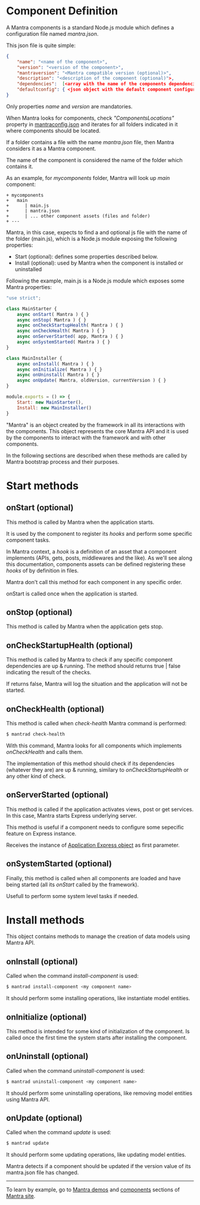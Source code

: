 # Component Definition

A Mantra components is a standard Node.js module which defines a configuration file named *mantra.json*.

This json file is quite simple:

```json
{
    "name": "<name of the component>",
    "version": "<version of the component>",
    "mantraversion": "<Mantra compatible version (optional)>",
    "description": "<description of the component (optional)">,
    "dependencies":  [<array with the name of the components dependencies (optional)>],
    "defaultconfig": { <json object with the default component configuration (optional)> }
}
```

Only properties *name* and *version* are mandatories.

When Mantra looks for components, check *"ComponentsLocations"* property in [mantraconfig.json](/docs/36-mantraconfig-json-file.md) and iterates for all folders indicated in it where components should be located.

If a folder contains a file with the name *mantra.json* file, then Mantra considers it as a Mantra component.

The name of the component is considered the name of the folder which contains it.

As an example, for *mycomponents* folder, Mantra will look up *main* component:

```
+ mycomponents
+   main
+      | main.js
+      | mantra.json
+      | ... other component assets (files and folder)
+ ---
```

Mantra, in this case, expects to find a and optional js file with the name of the folder (main.js), which is a Node.js module exposing the following properties:

* Start (optional): defines some properties described below.
* Install (optional): used by Mantra when the component is installed or uninstalled
  
Following the example, main.js is a Node.js module which exposes some Mantra properties:

```js mantra.js file
"use strict";

class MainStarter {
    async onStart( Mantra ) { }
    async onStop( Mantra ) { }
    async onCheckStartupHealth( Mantra ) { }
    async onCheckHealth( Mantra ) { }
    async onServerStarted( app, Mantra ) { }
    async onSystemStarted( Mantra ) { }
}

class MainInstaller {
    async onInstall( Mantra ) { }
    async onInitialize( Mantra ) { }
    async onUninstall( Mantra ) { }
    async onUpdate( Mantra, oldVersion, currentVersion ) { }
}

module.exports = () => {
    Start: new MainStarter(),
    Install: new MainInstaller()
}
```

"Mantra" is an object created by the framework in all its interactions with the components. This object represents the core Mantra API and it is used by the components to interact with the framework and with other components.

In the following sections are described when these methods are called by Mantra bootstrap process and their purposes.

# Start methods

## onStart (optional)

This method is called by Mantra when the application starts.

It is used by the component to register its *hooks* and perform some specific component tasks.

In Mantra context, a *hook* is a definition of an asset that a component implements (APIs, gets, posts, middlewares and the like). As we'll see along this documentation, components assets can be defined registering these *hooks* of by definition in files.

Mantra don't call this method for each component in any specific order.

onStart is called once when the application is started.

## onStop (optional)

This method is called by Mantra when the application gets stop.

## onCheckStartupHealth (optional)

This method is called by Mantra to check if any specific component dependencies are up & running. The method should returns true | false indicating the result of the checks.

If returns false, Mantra will log the situation and the application will not be started.

## onCheckHealth (optional)

This method is called when *check-health* Mantra command is performed:

```bash
$ mantrad check-health
```

With this command, Mantra looks for all components which implements *onCheckHealth* and calls them.

The implementation of this method should check if its dependencies (whatever they are) are up & running, similary to *onCheckStartupHealth* or any other kind of check.

## onServerStarted (optional)

This method is called if the application activates views, post or get services. In this case, Mantra starts Express underlying server.

This method is useful if a component needs to configure some sepecific feature on Express instance.

Receives the instance of [Application Express object](https://expressjs.com/es/4x/api.html#app) as first parameter.

## onSystemStarted (optional)

Finally, this method is called when all components are loaded and have being started (all its *onStart* called by the framework).

Usefull to perform some system level tasks if needed.

# Install methods

This object contains methods to manage the creation of data models using Mantra API.

## onInstall (optional)

Called when the command *install-component* is used:

```bash
$ mantrad install-component <my component name>
```

It should perform some installing operations, like instantiate model entities.

## onInitialize (optional) 

This method is intended for some kind of initialization of the component. Is called once the first time the system starts after installing the component.

## onUninstall (optional)

Called when the command *uninstall-component* is used:

```bash
$ mantrad uninstall-component <my component name>
```

It should perform some uninstalling operations, like removing model entities using Mantra API.

## onUpdate (optional)

Called when the command *update* is used:

```bash
$ mantrad update
```

It should perform some updating operations, like updating model entities.

Mantra detects if a component should be updated if the version value of its mantra.json file has changed.

***
To learn by example, go to [Mantra demos](https://www.mantrajs.com/mantrademos/showall) and [components](https://www.mantrajs.com/marketplacecomponent/components) sections of [Mantra site](https://www.mantrajs.com).